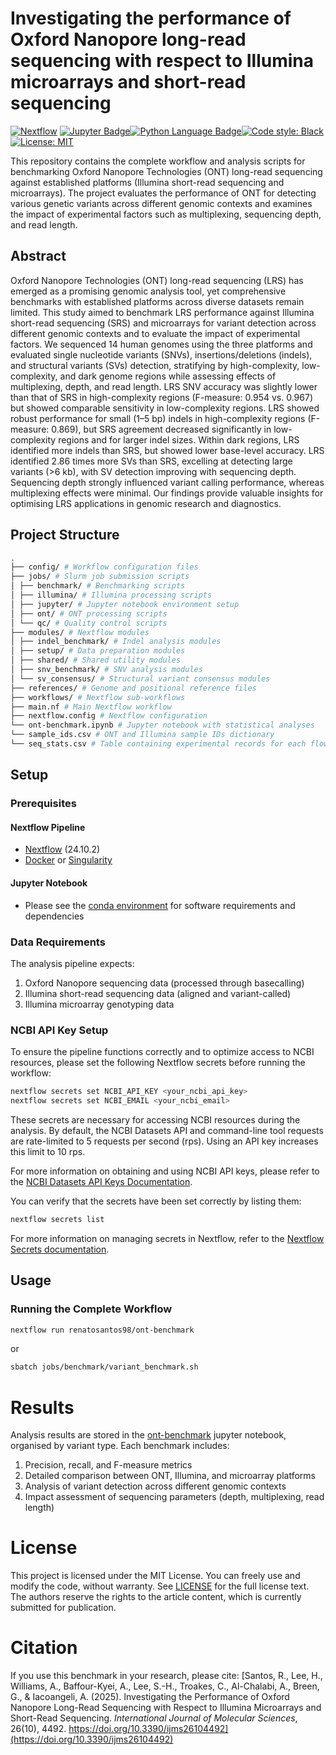 # Investigating the performance of Oxford Nanopore long-read sequencing with respect to Illumina microarrays and short-read sequencing

[![Nextflow](https://img.shields.io/badge/nextflow-24.10.2-brightgreen.svg?style=for-the-badge&logo=Nextflow)](https://www.nextflow.io/) [![Jupyter Badge](https://img.shields.io/badge/Jupyter-F37626?style=for-the-badge&logo=jupyter&logoColor=white)](https://jupyter.org/)[![Python Language Badge](https://img.shields.io/badge/Python-3.12-3776AB?style=for-the-badge&logo=python&logoColor=white)](https://www.python.org/)[![Code style: Black](https://img.shields.io/badge/code%20style-black-000000.svg?style=for-the-badge)](https://black.readthedocs.io/en/stable/) [![License: MIT](https://img.shields.io/badge/License-MIT-yellow.svg?style=for-the-badge)](LICENSE.md)

This repository contains the complete workflow and analysis scripts for benchmarking Oxford Nanopore Technologies (ONT) long-read sequencing against established platforms (Illumina short-read sequencing and microarrays). The project evaluates the performance of ONT for detecting various genetic variants across different genomic contexts and examines the impact of experimental factors such as multiplexing, sequencing depth, and read length.

## Abstract

Oxford Nanopore Technologies (ONT) long-read sequencing (LRS) has emerged as a promising genomic analysis tool, yet comprehensive benchmarks with established platforms across diverse datasets remain limited. This study aimed to benchmark LRS performance against Illumina short-read sequencing (SRS) and microarrays for variant detection across different genomic contexts and to evaluate the impact of experimental factors. We sequenced 14 human genomes using the three platforms and evaluated single nucleotide variants (SNVs), insertions/deletions (indels), and structural variants (SVs) detection, stratifying by high-complexity, low-complexity, and dark genome regions while assessing effects of multiplexing, depth, and read length. LRS SNV accuracy was slightly lower than that of SRS in high-complexity regions (F-measure: 0.954 vs. 0.967) but showed comparable sensitivity in low-complexity regions. LRS showed robust performance for small (1–5 bp) indels in high-complexity regions (F-measure: 0.869), but SRS agreement decreased significantly in low-complexity regions and for larger indel sizes. Within dark regions, LRS identified more indels than SRS, but showed lower base-level accuracy. LRS identified 2.86 times more SVs than SRS, excelling at detecting large variants (>6 kb), with SV detection improving with sequencing depth. Sequencing depth strongly influenced variant calling performance, whereas multiplexing effects were minimal. Our findings provide valuable insights for optimising LRS applications in genomic research and diagnostics.

## Project Structure

```bash
.
├── config/ # Workflow configuration files
├── jobs/ # Slurm job submission scripts
│ ├── benchmark/ # Benchmarking scripts
│ ├── illumina/ # Illumina processing scripts
│ ├── jupyter/ # Jupyter notebook environment setup
│ ├── ont/ # ONT processing scripts
│ └── qc/ # Quality control scripts
├── modules/ # Nextflow modules
│ ├── indel_benchmark/ # Indel analysis modules
│ ├── setup/ # Data preparation modules
│ ├── shared/ # Shared utility modules
│ ├── snv_benchmark/ # SNV analysis modules
│ └── sv_consensus/ # Structural variant consensus modules
├── references/ # Genome and positional reference files
├── workflows/ # Nextflow sub-workflows
├── main.nf # Main Nextflow workflow
├── nextflow.config # Nextflow configuration
└── ont-benchmark.ipynb # Jupyter notebook with statistical analyses
└── sample_ids.csv # ONT and Illumina sample IDs dictionary
└── seq_stats.csv # Table containing experimental records for each flowcell
```

## Setup

### Prerequisites

#### Nextflow Pipeline

- [Nextflow](https://www.nextflow.io/) (24.10.2)
- [Docker](https://www.docker.com/) or [Singularity](https://sylabs.io/singularity/)

#### Jupyter Notebook

- Please see the [conda environment](jobs/jupyter/environment.yml) for software requirements and dependencies

### Data Requirements

The analysis pipeline expects:

1. Oxford Nanopore sequencing data (processed through basecalling)
1. Illumina short-read sequencing data (aligned and variant-called)
1. Illumina microarray genotyping data

### NCBI API Key Setup

To ensure the pipeline functions correctly and to optimize access to NCBI resources, please set the following Nextflow secrets before running the workflow:

```bash
nextflow secrets set NCBI_API_KEY <your_ncbi_api_key>
nextflow secrets set NCBI_EMAIL <your_ncbi_email>
```

These secrets are necessary for accessing NCBI resources during the analysis. By default, the NCBI Datasets API and command-line tool requests are rate-limited to 5 requests per second (rps). Using an API key increases this limit to 10 rps.

For more information on obtaining and using NCBI API keys, please refer to the [NCBI Datasets API Keys Documentation](https://www.ncbi.nlm.nih.gov/datasets/docs/v2/api/api-keys/).

You can verify that the secrets have been set correctly by listing them:

```bash
nextflow secrets list
```

For more information on managing secrets in Nextflow, refer to the [Nextflow Secrets documentation](https://www.nextflow.io/docs/stable/secrets.html).

## Usage

### Running the Complete Workflow

```bash
nextflow run renatosantos98/ont-benchmark
```

or

```bash
sbatch jobs/benchmark/variant_benchmark.sh
```

# Results

Analysis results are stored in the [ont-benchmark](ont-benchmark.ipynb) jupyter notebook, organised by variant type. Each benchmark includes:

1. Precision, recall, and F-measure metrics
1. Detailed comparison between ONT, Illumina, and microarray platforms
1. Analysis of variant detection across different genomic contexts
1. Impact assessment of sequencing parameters (depth, multiplexing, read length)

# License

This project is licensed under the MIT License. You can freely use and modify the code, without warranty. See [LICENSE](LICENSE) for the full license text. The authors reserve the rights to the article content, which is currently submitted for publication.

# Citation

If you use this benchmark in your research, please cite:
[Santos, R., Lee, H., Williams, A., Baffour-Kyei, A., Lee, S.-H., Troakes, C., Al-Chalabi, A., Breen, G., & Iacoangeli, A. (2025). Investigating the Performance of Oxford Nanopore Long-Read Sequencing with Respect to Illumina Microarrays and Short-Read Sequencing. *International Journal of Molecular Sciences*, 26(10), 4492. https://doi.org/10.3390/ijms26104492](https://doi.org/10.3390/ijms26104492)
